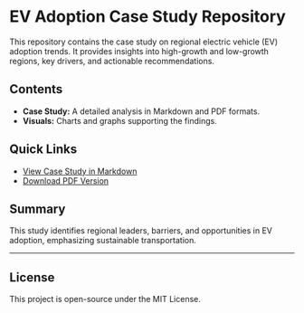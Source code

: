 
# EV Adoption Case Study Repository

This repository contains the case study on regional electric vehicle (EV) adoption trends. It provides insights into high-growth and low-growth regions, key drivers, and actionable recommendations.

## Contents
- **Case Study:** A detailed analysis in Markdown and PDF formats.
- **Visuals:** Charts and graphs supporting the findings.

## Quick Links
- [View Case Study in Markdown](./CASE_STUDY.md)
- [Download PDF Version](./EV-Adoption-Case-Study.pdf)

## Summary
This study identifies regional leaders, barriers, and opportunities in EV adoption, emphasizing sustainable transportation.

---

## License
This project is open-source under the MIT License.
